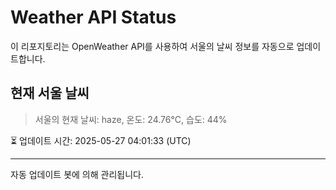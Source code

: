 
# Weather API Status

이 리포지토리는 OpenWeather API를 사용하여 서울의 날씨 정보를 자동으로 업데이트합니다.

## 현재 서울 날씨
> 서울의 현재 날씨: haze, 온도: 24.76°C, 습도: 44%

⏳ 업데이트 시간: 2025-05-27 04:01:33 (UTC)

---
자동 업데이트 봇에 의해 관리됩니다.

